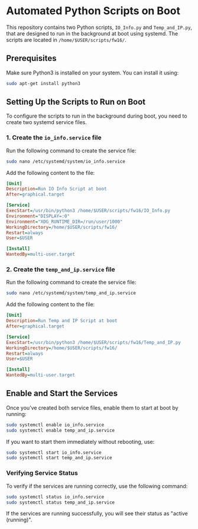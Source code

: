 # Automated Python Scripts on Boot

This repository contains two Python scripts, `IO_Info.py` and `Temp_and_IP.py`, that are designed to run in the background at boot using systemd. The scripts are located in `/home/$USER/scripts/fw16/`.

## Prerequisites

Make sure Python3 is installed on your system. You can install it using:

```bash
sudo apt-get install python3
```

## Setting Up the Scripts to Run on Boot

To configure the scripts to run in the background during boot, you need to create two systemd service files.

### 1. Create the `io_info.service` file

Run the following command to create the service file:

```bash
sudo nano /etc/systemd/system/io_info.service
```

Add the following content to the file:

```ini
[Unit]
Description=Run IO Info Script at boot
After=graphical.target

[Service]
ExecStart=/usr/bin/python3 /home/$USER/scripts/fw16/IO_Info.py
Environment="DISPLAY=:0"
Environment="XDG_RUNTIME_DIR=/run/user/1000"
WorkingDirectory=/home/$USER/scripts/fw16/
Restart=always
User=$USER

[Install]
WantedBy=multi-user.target
```

### 2. Create the `temp_and_ip.service` file

Run the following command to create the service file:

```bash
sudo nano /etc/systemd/system/temp_and_ip.service
```

Add the following content to the file:

```ini
[Unit]
Description=Run Temp and IP Script at boot
After=graphical.target

[Service]
ExecStart=/usr/bin/python3 /home/$USER/scripts/fw16/Temp_and_IP.py
WorkingDirectory=/home/$USER/scripts/fw16/
Restart=always
User=$USER

[Install]
WantedBy=multi-user.target
```

## Enable and Start the Services

Once you’ve created both service files, enable them to start at boot by running:

```bash
sudo systemctl enable io_info.service
sudo systemctl enable temp_and_ip.service
```

If you want to start them immediately without rebooting, use:

```bash
sudo systemctl start io_info.service
sudo systemctl start temp_and_ip.service
```

### Verifying Service Status

To verify if the services are running correctly, use the following command:

```bash
sudo systemctl status io_info.service
sudo systemctl status temp_and_ip.service
```

If the services are running successfully, you will see their status as "active (running)".
